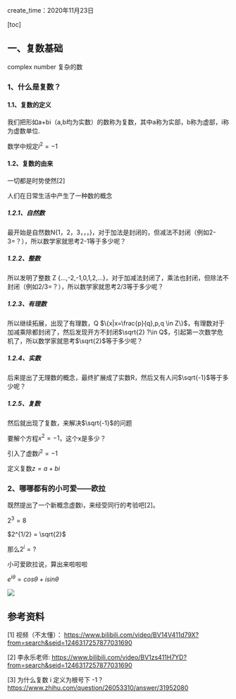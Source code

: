 create_time：2020年11月23日

[toc]

## 一、复数基础

complex number 复杂的数

### 1、什么是复数？

#### 1.1、复数的定义

我们把形如a+bi（a,b均为实数）的数称为复数，其中a称为实部，b称为虚部，i称为虚数单位.

数学中规定$i^2=-1$



#### 1.2、复数的由来

一切都是时势使然[2]

人们在日常生活中产生了一种数的概念

##### 1.2.1、自然数

最开始是自然数N{1，2，3，，，}，对于加法是封闭的，但减法不封闭（例如2-3=？），所以数学家就思考2-1等于多少呢？

##### 1.2.2、整数

所以发明了整数 Z {...,-2,-1,0,1,2,...}，对于加减法封闭了，乘法也封闭，但除法不封闭（例如2/3=？），所以数学家就思考2/3等于多少呢？

##### 1.2.3、有理数

所以继续拓展，出现了有理数，Q $\{x|x=\frac{p}{q},p,q \in Z\}$，有理数对于加减乘除都封闭了，然后发现开方不封闭$\sqrt{2} ?\in Q$，引起第一次数学危机了，所以数学家就思考$\sqrt{2}$等于多少呢？

##### 1.2.4、实数

后来提出了无理数的概念，最终扩展成了实数R，然后又有人问$\sqrt{-1}$等于多少呢？

##### 1.2.5、复数

然后就出现了复数，来解决$\sqrt{-1}$的问题

要解个方程$x^2 = -1$，这个x是多少？

引入了虚数$i^2 = -1$

定义复数$z = a+bi$



### 2、哪哪都有的小可爱——欧拉

既然提出了一个新概念虚数i，来经受同行的考验吧[2]。

$2^3 = 8$

$2^{1/2} = \sqrt{2}$

那么$2^i = ?$

小可爱欧拉说，算出来啦啦啦

$e^{i\theta} = cos\theta + isin\theta$

![](C:\Users\lalalala\2020project\math\高等代数\images\欧拉.JPG)



## 参考资料

[1] 视频（不太懂）： https://www.bilibili.com/video/BV14V411d79X?from=search&seid=1246317257877031690

[2] 李永乐老师: https://www.bilibili.com/video/BV1zs411H7YD?from=search&seid=1246317257877031690

[3] 为什么复数 i 定义为根号下 -1？https://www.zhihu.com/question/26053310/answer/31952080





